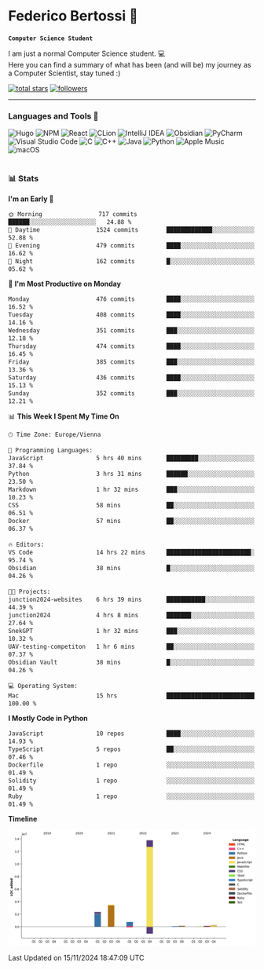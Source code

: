 # Federico Bertossi 🚀

**`Computer Science Student`**

[//]: # (Thanks to @ForrestKnight for the inspiration.)

<!-- TODO: Insert a banner image -->

I am just a normal Computer Science student. 💻 </br>
Here you can find a summary of what has been (and will be) my journey as a Computer Scientist, stay tuned :)

   <p>
      <a href="https://github.com/mrBymax?tab=repositories&sort=stargazers">
         <img alt="total stars" title="Total stars on GitHub" src="https://custom-icon-badges.demolab.com/github/stars/mrBymax?color=55960c&style=for-the-badge&labelColor=488207&logo=star"/></a>
<a href="https://github.com/mrBymax?tab=followers">
         <img alt="followers" title="Follow me on Github" src="https://custom-icon-badges.demolab.com/github/followers/mrBymax?color=236ad3&labelColor=1155ba&style=for-the-badge&logo=person-add&label=Follow&logoColor=white"/></a>
   </p>

---

<!-- TODO: Insert a GIF -->
### Languages and Tools 🧰

<!-- TODO: Change it with shields -->
![Hugo](https://img.shields.io/badge/Hugo-black.svg?style=for-the-badge&logo=Hugo)
![NPM](https://img.shields.io/badge/NPM-%23CB3837.svg?style=for-the-badge&logo=npm&logoColor=white)
![React](https://img.shields.io/badge/react-%2320232a.svg?style=for-the-badge&logo=react&logoColor=%2361DAFB)
![CLion](https://img.shields.io/badge/CLion-black?style=for-the-badge&logo=clion&logoColor=white)
![IntelliJ IDEA](https://img.shields.io/badge/IntelliJIDEA-000000.svg?style=for-the-badge&logo=intellij-idea&logoColor=white)
![Obsidian](https://img.shields.io/badge/Obsidian-%23483699.svg?style=for-the-badge&logo=obsidian&logoColor=white)
![PyCharm](https://img.shields.io/badge/pycharm-143?style=for-the-badge&logo=pycharm&logoColor=black&color=black&labelColor=green)
![Visual Studio Code](https://img.shields.io/badge/Visual%20Studio%20Code-0078d7.svg?style=for-the-badge&logo=visual-studio-code&logoColor=white)
![C](https://img.shields.io/badge/c-%2300599C.svg?style=for-the-badge&logo=c&logoColor=white)
![C++](https://img.shields.io/badge/c++-%2300599C.svg?style=for-the-badge&logo=c%2B%2B&logoColor=white)
![Java](https://img.shields.io/badge/java-%23ED8B00.svg?style=for-the-badge&logo=openjdk&logoColor=white)
![Python](https://img.shields.io/badge/python-3670A0?style=for-the-badge&logo=python&logoColor=ffdd54)
![Apple Music](https://img.shields.io/badge/Apple_Music-9933CC?style=for-the-badge&logo=apple-music&logoColor=white)
![macOS](https://img.shields.io/badge/mac%20os-000000?style=for-the-badge&logo=macos&logoColor=F0F0F0)


#

### 📊 Stats

<!-- ![My GitHub stats](https://github-readme-stats.vercel.app/api?username=mrBymax&show_icons=true&theme=dracula) -->


<!--START_SECTION:waka-->
**I'm an Early 🐤** 

```text
🌞 Morning                717 commits         ██████░░░░░░░░░░░░░░░░░░░   24.88 % 
🌆 Daytime                1524 commits        █████████████░░░░░░░░░░░░   52.88 % 
🌃 Evening                479 commits         ████░░░░░░░░░░░░░░░░░░░░░   16.62 % 
🌙 Night                  162 commits         █░░░░░░░░░░░░░░░░░░░░░░░░   05.62 % 
```
📅 **I'm Most Productive on Monday** 

```text
Monday                   476 commits         ████░░░░░░░░░░░░░░░░░░░░░   16.52 % 
Tuesday                  408 commits         ████░░░░░░░░░░░░░░░░░░░░░   14.16 % 
Wednesday                351 commits         ███░░░░░░░░░░░░░░░░░░░░░░   12.18 % 
Thursday                 474 commits         ████░░░░░░░░░░░░░░░░░░░░░   16.45 % 
Friday                   385 commits         ███░░░░░░░░░░░░░░░░░░░░░░   13.36 % 
Saturday                 436 commits         ████░░░░░░░░░░░░░░░░░░░░░   15.13 % 
Sunday                   352 commits         ███░░░░░░░░░░░░░░░░░░░░░░   12.21 % 
```


📊 **This Week I Spent My Time On** 

```text
🕑︎ Time Zone: Europe/Vienna

💬 Programming Languages: 
JavaScript               5 hrs 40 mins       █████████░░░░░░░░░░░░░░░░   37.84 % 
Python                   3 hrs 31 mins       ██████░░░░░░░░░░░░░░░░░░░   23.50 % 
Markdown                 1 hr 32 mins        ███░░░░░░░░░░░░░░░░░░░░░░   10.23 % 
CSS                      58 mins             ██░░░░░░░░░░░░░░░░░░░░░░░   06.51 % 
Docker                   57 mins             ██░░░░░░░░░░░░░░░░░░░░░░░   06.37 % 

🔥 Editors: 
VS Code                  14 hrs 22 mins      ████████████████████████░   95.74 % 
Obsidian                 38 mins             █░░░░░░░░░░░░░░░░░░░░░░░░   04.26 % 

🐱‍💻 Projects: 
junction2024-websites    6 hrs 39 mins       ███████████░░░░░░░░░░░░░░   44.39 % 
junction2024             4 hrs 8 mins        ███████░░░░░░░░░░░░░░░░░░   27.64 % 
SnekGPT                  1 hr 32 mins        ███░░░░░░░░░░░░░░░░░░░░░░   10.32 % 
UAV-testing-competiton   1 hr 6 mins         ██░░░░░░░░░░░░░░░░░░░░░░░   07.37 % 
Obsidian Vault           38 mins             █░░░░░░░░░░░░░░░░░░░░░░░░   04.26 % 

💻 Operating System: 
Mac                      15 hrs              █████████████████████████   100.00 % 
```

**I Mostly Code in Python** 

```text
JavaScript               10 repos            ████░░░░░░░░░░░░░░░░░░░░░   14.93 % 
TypeScript               5 repos             ██░░░░░░░░░░░░░░░░░░░░░░░   07.46 % 
Dockerfile               1 repo              ░░░░░░░░░░░░░░░░░░░░░░░░░   01.49 % 
Solidity                 1 repo              ░░░░░░░░░░░░░░░░░░░░░░░░░   01.49 % 
Ruby                     1 repo              ░░░░░░░░░░░░░░░░░░░░░░░░░   01.49 % 
```



**Timeline**

![Lines of Code chart](https://raw.githubusercontent.com/mrBymax/mrBymax/main/assets/bar_graph.png)


 Last Updated on 15/11/2024 18:47:09 UTC
<!--END_SECTION:waka-->


[linkedin]: https://linkedin.com/federico-bertossi
[website]:  https://www.federicobertossi.com

</details>
